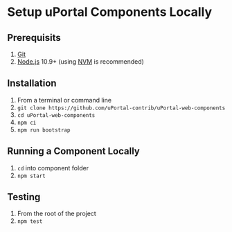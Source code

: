 # Setup uPortal Components Locally

## Prerequisits

1.  [Git][]
2.  [Node.js][] 10.9+ (using [NVM][] is recommended)

## Installation

1.  From a terminal or command line
2.  `git clone https://github.com/uPortal-contrib/uPortal-web-components`
3.  `cd uPortal-web-components`
4.  `npm ci`
5.  `npm run bootstrap`

## Running a Component Locally

1.  `cd` into component folder
2.  `npm start`

## Testing

1.  From the root of the project
2.  `npm test`

[git]: https://git-scm.com/download
[node.js]: https://nodejs.org/en/download/
[nvm]: https://github.com/creationix/nvm#readme
